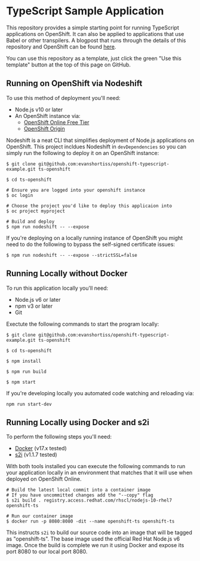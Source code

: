 # TypeScript Sample Application

This repository provides a simple starting point for running TypeScript
applications on OpenShift. It can also be applied to applications that use Babel
or other transpilers. A blogpost that runs through the details of this
repository and OpenShift can be found [here](http://evanshortiss.com/development/openshift/javascript/typescript/2018/02/15/ts-on-openshift.html).

You can use this repository as a template, just click the green "Use this
template" button at the top of this page on GitHub.

## Running on OpenShift via Nodeshift
To use this method of deployment you'll need:

* Node.js v10 or later
* An OpenShift instance via:
  * [OpenShift Online Free Tier](https://www.openshift.com/)
  * [OpenShift Origin](https://github.com/openshift/origin#getting-started)

Nodeshift is a neat CLI that simplifies deployment of Node.js applications on
OpenShift. This project incldues Nodeshift in `devDependencies` so you can
simply run the following to deploy it on an OpenShift instance:

```
$ git clone git@github.com:evanshortiss/openshift-typescript-example.git ts-openshift

$ cd ts-openshift

# Ensure you are logged into your openshift instance
$ oc login

# Choose the project you'd like to deploy this applicaion into
$ oc project myproject

# Build and deploy
$ npm run nodeshift -- --expose
```

If you're deploying on a locally running instance of OpenShift you might need
to do the following to bypass the self-signed certificate issues:

```
$ npm run nodeshift -- --expose --strictSSL=false
```

## Running Locally without Docker
To run this application locally you'll need:

* Node.js v6 or later
* npm v3 or later
* Git

Exectute the following commands to start the program locally:

```
$ git clone git@github.com:evanshortiss/openshift-typescript-example.git ts-openshift

$ cd ts-openshift

$ npm install

$ npm run build

$ npm start
```

If you're developing locally you automated code watching and reloading via:

```
npm run start-dev
```

## Running Locally using Docker and s2i
To perform the following steps you'll need:

* [Docker](https://docs.docker.com/release-notes/) (v17.x tested)
* [s2i](https://github.com/openshift/source-to-image/releases) (v1.1.7 tested)

With both tools installed you can execute the following commands to run your
application locally in an environment that matches that it will use when
deployed on  OpenShift Online.

```
# Build the latest local commit into a container image
# If you have uncommitted changes add the "--copy" flag
$ s2i build . registry.access.redhat.com/rhscl/nodejs-10-rhel7 openshift-ts

# Run our container image
$ docker run -p 8080:8080 -dit --name openshift-ts openshift-ts
```

This instructs `s2i` to build our source code into an image that will be tagged
as "openshift-ts". The base image used the official Red Hat Node.js v6 image.
Once the build is complete we run it using Docker and expose its port 8080 to
our local port 8080.

